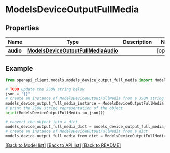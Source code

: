 # ModelsDeviceOutputFullMedia


## Properties

Name | Type | Description | Notes
------------ | ------------- | ------------- | -------------
**audio** | [**ModelsDeviceOutputFullMediaAudio**](ModelsDeviceOutputFullMediaAudio.md) |  | [optional] 

## Example

```python
from openapi_client.models.models_device_output_full_media import ModelsDeviceOutputFullMedia

# TODO update the JSON string below
json = "{}"
# create an instance of ModelsDeviceOutputFullMedia from a JSON string
models_device_output_full_media_instance = ModelsDeviceOutputFullMedia.from_json(json)
# print the JSON string representation of the object
print(ModelsDeviceOutputFullMedia.to_json())

# convert the object into a dict
models_device_output_full_media_dict = models_device_output_full_media_instance.to_dict()
# create an instance of ModelsDeviceOutputFullMedia from a dict
models_device_output_full_media_from_dict = ModelsDeviceOutputFullMedia.from_dict(models_device_output_full_media_dict)
```
[[Back to Model list]](../README.md#documentation-for-models) [[Back to API list]](../README.md#documentation-for-api-endpoints) [[Back to README]](../README.md)


